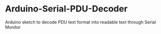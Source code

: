 # Arduino-Serial-PDU-Decoder
Arduino sketch to decode PDU text format into readable text through Serial Monitor

